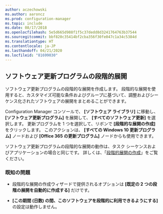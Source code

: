 ```yaml
---
author: aczechowski
ms.author: aaroncz
ms.prod: configuration-manager
ms.topic: include
ms.date: 08/17/2018
ms.openlocfilehash: 5e5d665d988f1f5c37dedd8d3241764763b37544
ms.sourcegitcommit: bbf820c35414bf2cba356f30fe047c1a34c5384d
ms.translationtype: HT
ms.contentlocale: ja-JP
ms.lasthandoff: 04/21/2020
ms.locfileid: "81699030"
---
```

## <a name="phased-deployment-of-software-updates"></a><a name="bkmk_pod"></a> ソフトウェア更新プログラムの段階的展開
<!--1358146-->

ソフトウェア更新プログラムの段階的な展開を作成します。 段階的な展開を使用すると、カスタマイズ可能な条件およびグループに基づいて、調整およびシーケンス化されたソフトウェアの展開をまとめることができます。

Configuration Manager コンソールで、 **[ソフトウェア ライブラリ]** に移動し、 **[ソフトウェア更新プログラム]** を展開して、 **[すべてのソフトウェア更新]** を選択します。 更新プログラムを 1 つを選択して、リボンで **[段階的な展開の作成]** をクリックします。 このアクションは、 **[すべての Windows 10 更新プログラム]** ノードおよび **[Office 365 の更新プログラム]** ノードからも使用できます。 

ソフトウェア更新プログラムの段階的な展開の動作は、タスク シーケンスおよびアプリケーションの場合と同じです。 詳しくは、「[段階的展開の作成](../../../osd/deploy-use/create-phased-deployment-for-task-sequence.md)」をご覧ください。


### <a name="known-issues"></a>既知の問題

- 段階的な展開の作成ウィザードで提供されるオプションは **[既定の 2 つの段階の展開を自動的に作成する]** だけです。

- **[この期間 (日数) の間、このソフトウェアを段階的に利用できるようにする]** の設定は動作しません。  



